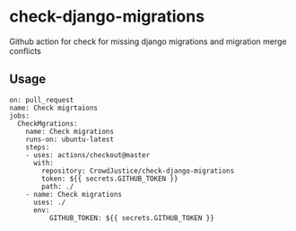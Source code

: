 # check-django-migrations
Github action for check for missing django migrations and migration merge conflicts

## Usage
```
on: pull_request
name: Check migrtaions
jobs:
  CheckMgrations:
    name: Check migrations
    runs-on: ubuntu-latest
    steps:
    - uses: actions/checkout@master
      with:
        repository: CrowdJustice/check-django-migrations
        token: ${{ secrets.GITHUB_TOKEN }}
        path: ./
    - name: Check migrations
      uses: ./
      env:
          GITHUB_TOKEN: ${{ secrets.GITHUB_TOKEN }}


```